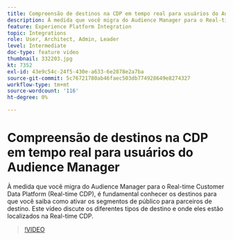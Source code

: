 ```yaml
---
title: Compreensão de destinos na CDP em tempo real para usuários do Audience Manager
description: À medida que você migra do Audience Manager para o Real-time Customer Data Platform (Real-time CDP), é fundamental conhecer os destinos para que você saiba como ativar os segmentos de público para parceiros de destino. Este vídeo discute os diferentes tipos de destino e onde eles estão localizados na Real-time CDP.
feature: Experience Platform Integration
topic: Integrations
role: User, Architect, Admin, Leader
level: Intermediate
doc-type: feature video
thumbnail: 332203.jpg
kt: 7352
exl-id: 43e9c54c-24f5-430e-a633-6e2878e2a7ba
source-git-commit: 5c76721780ab46faec503db774928649e8274327
workflow-type: tm+mt
source-wordcount: '116'
ht-degree: 0%

---
```


# Compreensão de destinos na CDP em tempo real para usuários do Audience Manager

À medida que você migra do Audience Manager para o Real-time Customer Data Platform (Real-time CDP), é fundamental conhecer os destinos para que você saiba como ativar os segmentos de público para parceiros de destino. Este vídeo discute os diferentes tipos de destino e onde eles estão localizados na Real-time CDP.

>[!VIDEO](https://video.tv.adobe.com/v/332203/?quality=12&learn=on)
